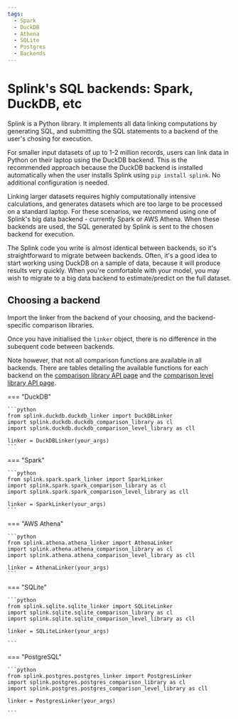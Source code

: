 ```yaml
---
tags:
  - Spark
  - DuckDB
  - Athena
  - SQLite
  - Postgres
  - Backends
---
```


# Splink's SQL backends: Spark, DuckDB, etc

Splink is a Python library. It implements all data linking computations by generating SQL, and submitting the SQL statements to a backend of the user's chosing for execution.

For smaller input datasets of up to 1-2 million records, users can link data in Python on their laptop using the DuckDB backend. This is the recommended approach because the DuckDB backend is installed automatically when the user installs Splink using `pip install splink`. No additional configuration is needed.

Linking larger datasets requires highly computationally intensive calculations, and generates datasets which are too large to be processed on a standard laptop. For these scenarios, we recommend using one of Splink's big data backend - currently Spark or AWS Athena. When these backends are used, the SQL generated by Splink is sent to the chosen backend for execution.

The Splink code you write is almost identical between backends, so it's straightforward to migrate between backends. Often, it's a good idea to start working using DuckDB on a sample of data, because it will produce results very quickly. When you're comfortable with your model, you may wish to migrate to a big data backend to estimate/predict on the full dataset.

## Choosing a backend

Import the linker from the backend of your choosing, and the backend-specific comparison libraries.

Once you have initialised the `linker` object, there is no difference in the subequent code between backends.

Note however, that not all comparison functions are available in all backends.
There are tables detailing the available functions for each backend on
the [comparison library API page](../comparison_library.html) and the [comparison level library API page](../comparison_level_library.html).

=== "DuckDB"

    ```python
    from splink.duckdb.duckdb_linker import DuckDBLinker
    import splink.duckdb.duckdb_comparison_library as cl
    import splink.duckdb.duckdb_comparison_level_library as cll

    linker = DuckDBLinker(your_args)
    ```

=== "Spark"

    ```python
    from splink.spark.spark_linker import SparkLinker
    import splink.spark.spark_comparison_library as cl
    import splink.spark.spark_comparison_level_library as cll

    linker = SparkLinker(your_args)
    ```

=== "AWS Athena"

    ```python
    from splink.athena.athena_linker import AthenaLinker
    import splink.athena.athena_comparison_library as cl
    import splink.athena.athena_comparison_level_library as cll

    linker = AthenaLinker(your_args)
    ```

=== "SQLite"

    ```python
    from splink.sqlite.sqlite_linker import SQLiteLinker
    import splink.sqlite.sqlite_comparison_library as cl
    import splink.sqlite.sqlite_comparison_level_library as cll

    linker = SQLiteLinker(your_args)

    ```

=== "PostgreSQL"

    ```python
    from splink.postgres.postgres_linker import PostgresLinker
    import splink.postgres.postgres_comparison_library as cl
    import splink.postgres.postgres_comparison_level_library as cll

    linker = PostgresLinker(your_args)

    ```


